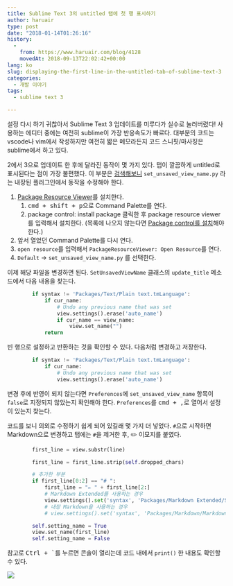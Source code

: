 ```yaml
---
title: Sublime Text 3의 untitled 탭에 첫 행 표시하기
author: haruair
type: post
date: "2018-01-14T01:26:16"
history:
  - 
    from: https://www.haruair.com/blog/4128
    movedAt: 2018-09-13T22:02:42+00:00
lang: ko
slug: displaying-the-first-line-in-the-untitled-tab-of-sublime-text-3
categories:
  - 개발 이야기
tags:
  - sublime text 3

---
```

설정 다시 하기 귀찮아서 Sublime Text 3 업데이트를 미루다가 실수로 눌러버렸다! 사용하는 에디터 중에는 여전히 sublime이 가장 반응속도가 빠르다. 대부분의 코드는 vscode나 vim에서 작성하지만 여전히 짧은 메모라든지 코드 스니핏/마사징은 sublime에서 하고 있다.

2에서 3으로 업데이트 한 후에 달라진 동작이 몇 가지 있다. 탭이 깔끔하게 untitled로 표시된다는 점이 가장 불편했다. 이 부분은 [검색해보니][1] `set_unsaved_view_name.py` 라는 내장된 플러그인에서 동작을 수정해야 한다.

  1. [Package Resource Viewer][2]를 설치한다. 
      1. <kbd>cmd + shift + p</kbd>으로 Command Palette를 연다.
      2. package control: install package 클릭한 후 package resource viewer를 입력해서 설치한다. (목록에 나오지 않는다면 [Package control를 설치][3]해야 한다.)
  2. 앞서 열었던 Command Palette를 다시 연다.
  3. `open resource`를 입력해서 `PackageResourceViewer: Open Resource`를 연다.
  4. `Default` -> `set_unsaved_view_name.py` 를 선택한다.

이제 해당 파일을 변경하면 된다. `SetUnsavedViewName` 클래스의 `update_title` 메소드에서 다음 내용을 찾는다.

```python
        if syntax != 'Packages/Text/Plain text.tmLanguage':
            if cur_name:
                # Undo any previous name that was set
                view.settings().erase('auto_name')
                if cur_name == view_name:
                    view.set_name("")
            return
```

빈 행으로 설정하고 반환하는 것을 확인할 수 있다. 다음처럼 변경하고 저장한다.

```python
        if syntax != 'Packages/Text/Plain text.tmLanguage':
            if cur_name:
                # Undo any previous name that was set
                view.settings().erase('auto_name')
```

변경 후에 반영이 되지 않는다면 `Preferences`에 `set_unsaved_view_name` 항목이 `false`로 지정되지 않았는지 확인해야 한다. `Preferences`를 <kbd>cmd + ,</kbd>로 열어서 설정이 있는지 찾는다.

코드를 보니 의외로 수정하기 쉽게 되어 있길래 몇 가지 더 넣었다. `#`으로 시작하면 Markdown으로 변경하고 탭에는 `#`을 제거한 후, ✏️ 이모지를 붙였다.

```python
        first_line = view.substr(line)

        first_line = first_line.strip(self.dropped_chars)

        # 추가한 부분
        if first_line[0:2] == "# ":
            first_line = "✏️ " + first_line[2:]
            # Markdown Extended를 사용하는 경우
            view.settings().set('syntax', 'Packages/Markdown Extended/Syntaxes/Markdown Extended.sublime-syntax')
            # 내장 Markdown을 사용하는 경우
            # view.settings().set('syntax', 'Packages/Markdown/Markdown.sublime-syntax')

        self.setting_name = True
        view.set_name(first_line)
        self.setting_name = False
```

참고로 <kbd>Ctrl + &#96;</kbd>를 누르면 콘솔이 열리는데 코드 내에서 `print()` 한 내용도 확인할 수 있다.

<img src="https://edykim.com/wp-content/uploads/2018/01/untitled-header-removed-1.png?w=660" />

 [1]: https://stackoverflow.com/questions/43781845/how-to-enable-sublime-text-to-take-first-line-as-file-name-while-saving/43782072
 [2]: https://packagecontrol.io/packages/PackageResourceViewer
 [3]: https://packagecontrol.io/installation